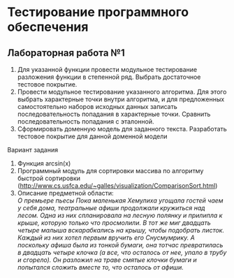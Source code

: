 # Тестирование программного обеспечения
## Лабораторная работа №1

1.	Для указанной функции провести модульное тестирование разложения функции в степенной ряд. Выбрать достаточное тестовое покрытие.
2.	Провести модульное тестирование указанного алгоритма. Для этого выбрать характерные точки внутри алгоритма, и для предложенных самостоятельно наборов исходных данных записать последовательность попадания в характерные точки. Сравнить последовательность попадания с эталонной.
3.	Сформировать доменную модель для заданного текста.  Разработать тестовое покрытие для данной доменной модели

Вариант задания
1.	Функция arcsin(x)
2.	Программный модуль для сортировки массива по алгоритму быстрой сортировки (http://www.cs.usfca.edu/~galles/visualization/ComparisonSort.html)
3.	Описание предметной области:  
*О премьере пьесы Пока маленькая Хемулиха угощала гостей чаем у себя дома, театральные афиши продолжали кружиться над лесом. Одна из них спланировала на лесную полянку и прилипла к крыше, которую только что просмолили. В тот же миг двадцать четыре малыша вскарабкались на крышу, чтобы подобрать листок. Каждый из них хотел первым вручить его Снусмумрику. А поскольку афиша была из тонкой бумаги, она тотчас превратилась в двадцать четыре клочка (а все, что осталось от нее, упало в трубу и сгорело). Он разложил на траве смятые клочки бумаги и попытался сложить вместе то, что осталось от афиши.*
